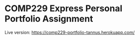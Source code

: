 # COMP229 Express Personal Portfolio Assignment

Live version: https://comp229-portfolio-tannus.herokuapp.com/
